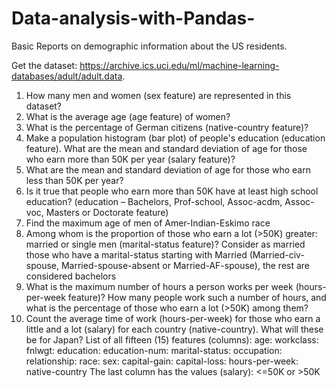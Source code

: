 # Data-analysis-with-Pandas-

 Basic Reports on demographic information about the US residents.
 
Get the dataset: https://archive.ics.uci.edu/ml/machine-learning-databases/adult/adult.data.

1. How many men and women (sex feature) are represented in this dataset?
2. What is the average age (age feature) of women?
3. What is the percentage of German citizens (native-country feature)?
4. Make a population histogram (bar plot) of people's education (education feature). What are the
mean and standard deviation of age for those who earn more than 50K per year (salary feature)?
5. What are the mean and standard deviation of age for those who earn less than 50K per year?
6. Is it true that people who earn more than 50K have at least high school education? (education –
Bachelors, Prof-school, Assoc-acdm, Assoc-voc, Masters or Doctorate feature)
7. Find the maximum age of men of Amer-Indian-Eskimo race
8. Among whom is the proportion of those who earn a lot (>50K) greater: married or single men
(marital-status feature)? Consider as married those who have a marital-status starting with Married (Married-civ-spouse, Married-spouse-absent or Married-AF-spouse), the rest are considered bachelors
9. What is the maximum number of hours a person works per week (hours-per-week feature)? How many people work such a number of hours, and what is the percentage of those who earn a lot (>50K) among them?
10. Count the average time of work (hours-per-week) for those who earn a little and a lot (salary) for each country (native-country). What will these be for Japan?
List of all fifteen (15) features (columns):
age: workclass: fnlwgt: education: education-num: marital-status: occupation: relationship: race: sex: capital-gain: capital-loss: hours-per-week: native-country
The last column has the values (salary): <=50K or >50K
